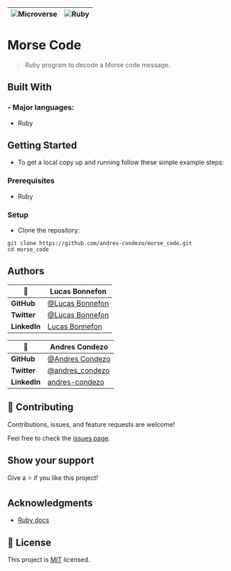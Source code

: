 

| ![Microverse](https://img.shields.io/badge/Microverse-blueviolet)      |  ![Ruby](https://img.shields.io/badge/ruby-%23CC342D.svg?style=for-the-badge&logo=ruby&logoColor=white) |
| ------------ | ---------------------------------------------------- |

# Morse Code

> Ruby program to decode a Morse code message.

## Built With

### - Major languages:

  - Ruby

## Getting Started

- To get a local copy up and running follow these simple example steps:

### Prerequisites

  - Ruby

### Setup

- Clone the repository:

```
git clone https://github.com/andres-condezo/morse_code.git
cd morse_code
```



## Authors

|    👤    | **Lucas Bonnefon**                                               |
| ------------ | ---------------------------------------------------- |
| **GitHub**   | [@Lucas Bonnefon](https://github.com/ryxtor)         |
| **Twitter**  | [@Lucas Bonnefon](https://twitter.com/ryxtor)        |
| **LinkedIn** | [Lucas Bonnefon](https://www.linkedin.com/in/lucasbonnefon/)|

|    👤    | **Andres Condezo**                                               |
| ------------ | ---------------------------------------------------- |
| **GitHub**   | [@Andres Condezo](https://github.com/andres-condezo)         |
| **Twitter**  | [@andres_condezo](https://twitter.com/andres_condezo)        |
| **LinkedIn** | [andres-condezo](https://www.linkedin.com/in/andres-condezo/)|

## 🤝 Contributing

Contributions, issues, and feature requests are welcome!

Feel free to check the [issues page](../../issues/).

## Show your support

Give a ⭐️ if you like this project!

## Acknowledgments

- [Ruby docs](https://ruby-doc.org)

## 📝 License

This project is [MIT](./MIT.md) licensed.
